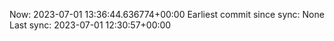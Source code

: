 Now: 2023-07-01 13:36:44.636774+00:00 Earliest commit since sync: None Last sync: 2023-07-01 12:30:57+00:00

